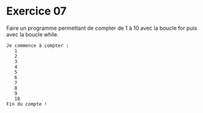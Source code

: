 # Exercice 07

Faire un programme permettant de compter de 1 à 10 avec la boucle for puis avec la boucle while.

```
Je commence à compter :
   1
   2
   3
   4
   5
   6
   7
   8
   9
   10
Fin du compte !
```